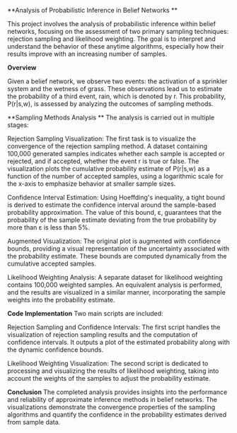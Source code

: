 **Analysis of Probabilistic Inference in Belief Networks
**

This project involves the analysis of probabilistic inference within belief networks, focusing on the assessment of two primary sampling techniques: rejection sampling and likelihood weighting. The goal is to interpret and understand the behavior of these anytime algorithms, especially how their results improve with an increasing number of samples.

**Overview**

Given a belief network, we observe two events: the activation of a sprinkler system and the wetness of grass. These observations lead us to estimate the probability of a third event, rain, which is denoted by r. This probability, P(r|s,w), is assessed by analyzing the outcomes of sampling methods.

**Sampling Methods Analysis
**
The analysis is carried out in multiple stages:

Rejection Sampling Visualization: The first task is to visualize the convergence of the rejection sampling method. A dataset containing 100,000 generated samples indicates whether each sample is accepted or rejected, and if accepted, whether the event r is true or false. The visualization plots the cumulative probability estimate of P(r|s,w) as a function of the number of accepted samples, using a logarithmic scale for the x-axis to emphasize behavior at smaller sample sizes.

Confidence Interval Estimation: Using Hoeffding's inequality, a tight bound is derived to estimate the confidence interval around the sample-based probability approximation. The value of this bound, ε, guarantees that the probability of the sample estimate deviating from the true probability by more than ε is less than 5%.

Augmented Visualization: The original plot is augmented with confidence bounds, providing a visual representation of the uncertainty associated with the probability estimate. These bounds are computed dynamically from the cumulative accepted samples.

Likelihood Weighting Analysis: A separate dataset for likelihood weighting contains 100,000 weighted samples. An equivalent analysis is performed, and the results are visualized in a similar manner, incorporating the sample weights into the probability estimate.

**Code Implementation**
Two main scripts are included:

Rejection Sampling and Confidence Intervals: The first script handles the visualization of rejection sampling results and the computation of confidence intervals. It outputs a plot of the estimated probability along with the dynamic confidence bounds.

Likelihood Weighting Visualization: The second script is dedicated to processing and visualizing the results of likelihood weighting, taking into account the weights of the samples to adjust the probability estimate.

**Conclusion**
The completed analysis provides insights into the performance and reliability of approximate inference methods in belief networks. The visualizations demonstrate the convergence properties of the sampling algorithms and quantify the confidence in the probability estimates derived from sample data.
